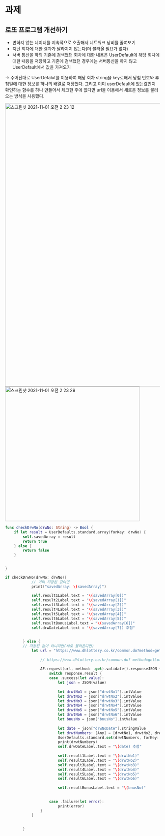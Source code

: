 # 과제

## 로또 프로그램 개선하기

- 변하지 않는 데이터를 지속적으로 호출해서 네트워크 낭비를 줄여보기
- 지난 회차에 대한 결과가 달라지지 않는다(더 불러올 필요가 없다)
- 서버 통신을 하되 기존에 검색했던 회차에 대한 내용은 UserDefault에 해당 회차에 대한 내용을 저장하고 기존에 검색했던 경우에는 서버통신을 하지 않고 UserDefault에서 값을 가져오기

→ 주어진대로 UserDefalut를 이용하여 해당 회차 string을 key로해서 당첨 번호와 추첨일에 대한 정보를 하나의 배열로 저장했다. 그리고 이미 userDefault에 있는값인지 확인하는 함수를 하나 만들어서 체크한 후에 없다면 url을 이용해서 새로운 정보를 불러오는 방식을 사용했다.

<img width="921" alt="스크린샷 2021-11-01 오전 2 23 12" src="https://user-images.githubusercontent.com/61327153/139595056-754421be-5444-40b4-afd8-945eba4276bd.png">

<img width="438" alt="스크린샷 2021-11-01 오전 2 23 29" src="https://user-images.githubusercontent.com/61327153/139595057-e32f0662-004a-4156-86c6-5f93f8a4729e.png">


```swift
func checkDrwNo(drwNo: String) -> Bool {
    if let result = UserDefaults.standard.array(forKey: drwNo) {
        self.savedArray = result
        return true
    } else {
        return false
    }
    

}

if checkDrwNo(drwNo: drwNo){
            // 이미 저장된 값이면
            print("savedArray: \(savedArray)")
            
            self.result1Label.text = "\(savedArray[0])"
            self.result2Label.text = "\(savedArray[1])"
            self.result3Label.text = "\(savedArray[2])"
            self.result4Label.text = "\(savedArray[3])"
            self.result5Label.text = "\(savedArray[4])"
            self.result6Label.text = "\(savedArray[5])"
            self.resultBonusLabel.text = "\(savedArray[6])"
            self.drwDateLabel.text = "\(savedArray[7]) 추첨"
            
            
        } else {
        // 저장된 값이 아니라면(새로 불러온다면)
	        let url = "https://www.dhlottery.co.kr/common.do?method=getLottoNumber&drwNo=\(drwNo)"
	        
	            // https://www.dhlottery.co.kr/common.do? method=getLottoNumber&drwNo=903
	            
	            AF.request(url, method: .get).validate().responseJSON { response in
	                switch response.result {
	                case .success(let value):
	                    let json = JSON(value)
	                   
	                    let drwtNo1 = json["drwtNo1"].intValue
	                    let drwtNo2 = json["drwtNo2"].intValue
	                    let drwtNo3 = json["drwtNo3"].intValue
	                    let drwtNo4 = json["drwtNo4"].intValue
	                    let drwtNo5 = json["drwtNo5"].intValue
	                    let drwtNo6 = json["drwtNo6"].intValue
	                    let bnusNo = json["bnusNo"].intValue
	                    
	                    let date = json["drwNoDate"].stringValue
	                    let drwtNumbers: [Any] = [drwtNo1, drwtNo2, drwtNo3, drwtNo4, drwtNo5, drwtNo6, bnusNo, date]
	                    UserDefaults.standard.set(drwtNumbers, forKey: drwNo)
	                    print(drwtNumbers)
	                    self.drwDateLabel.text = "\(date) 추첨"
	                    
	                    self.result1Label.text = "\(drwtNo1)"
	                    self.result2Label.text = "\(drwtNo2)"
	                    self.result3Label.text = "\(drwtNo3)"
	                    self.result4Label.text = "\(drwtNo4)"
	                    self.result5Label.text = "\(drwtNo5)"
	                    self.result6Label.text = "\(drwtNo6)"
	                    
	                    self.resultBonusLabel.text = "\(bnusNo)"
	                    
	                    
	                case .failure(let error):
	                    print(error)
	            }
	        }
	        
	        
	    }
```
